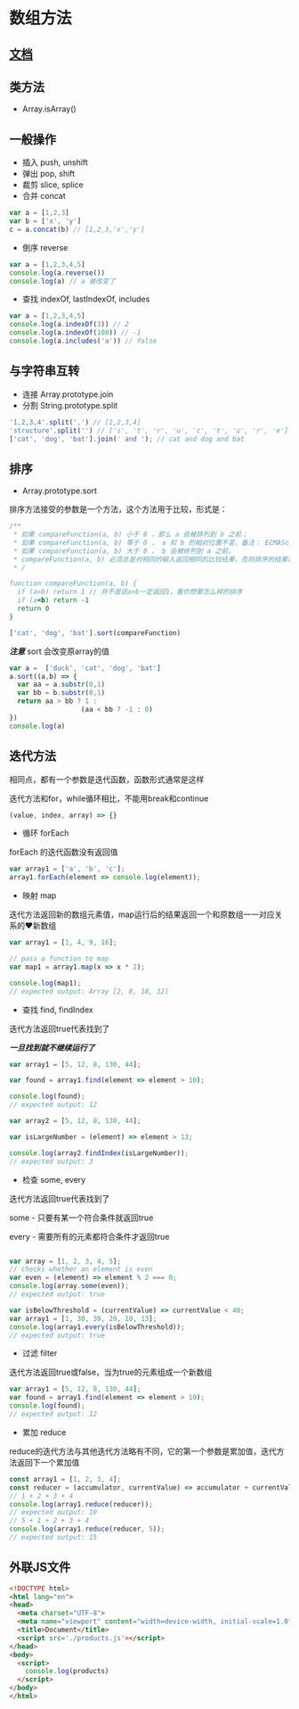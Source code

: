 # 数组方法

## [文档](https://developer.mozilla.org/zh-CN/docs/Web/JavaScript/Reference/Global_Objects/Array)

## 类方法

* Array.isArray()

## 一般操作

* 插入 push, unshift
* 弹出 pop, shift
* 裁剪 slice, splice
* 合并 concat

```js
var a = [1,2,3]
var b = ['x', 'y']
c = a.concat(b) // [1,2,3,'x','y']
```

* 倒序 reverse
```js
var a = [1,2,3,4,5]
console.log(a.reverse())
console.log(a) // a 被改变了
```

* 查找 indexOf, lastIndexOf, includes
```js
var a = [1,2,3,4,5]
console.log(a.indexOf(3)) // 2
console.log(a.indexOf(100)) // -1
console.log(a.includes('a')) // false
```

## 与字符串互转

* 连接 Array.prototype.join
* 分割 String.prototype.split

```js
'1,2,3,4'.split(',') // [1,2,3,4]
'structure'.split('') // ['s', 't', 'r', 'u', 'c', 't', 'u', 'r', 'e']
['cat', 'dog', 'bat'].join(' and '); // cat and dog and bat
```

## 排序

* Array.prototype.sort

排序方法接受的参数是一个方法，这个方法用于比较，形式是：

```js
/**
 * 如果 compareFunction(a, b) 小于 0 ，那么 a 会被排列到 b 之前；
 * 如果 compareFunction(a, b) 等于 0 ， a 和 b 的相对位置不变。备注： ECMAScript 标准并不保证这一行为，而且也不是所有浏览器都会遵守（例如 Mozilla 在 2003 年之前的版本）；
 * 如果 compareFunction(a, b) 大于 0 ， b 会被排列到 a 之前。
 * compareFunction(a, b) 必须总是对相同的输入返回相同的比较结果，否则排序的结果将是不确定的。
 * /

function compareFunction(a, b) {
  if (a>b) return 1 // 并不是说a>b一定返回1，看你想要怎么样的排序
  if (a<b) return -1
  return 0
}
```

```js
['cat', 'dog', 'bat'].sort(compareFunction)
```

***注意*** sort 会改变原array的值

```js
var a =  ['duck', 'cat', 'dog', 'bat']
a.sort((a,b) => {
  var aa = a.substr(0,1)
  var bb = b.substr(0,1)
  return aa > bb ? 1 :
                  (aa < bb ? -1 : 0)
})
console.log(a)
```

## 迭代方法

相同点，都有一个参数是迭代函数，函数形式通常是这样

迭代方法和for，while循环相比，不能用break和continue

```js
(value, index, array) => {}
```

* 循环 forEach

forEach 的迭代函数没有返回值

```js
var array1 = ['a', 'b', 'c'];
array1.forEach(element => console.log(element));
```

* 映射 map

迭代方法返回新的数组元素值，map运行后的结果返回一个和原数组一一对应关系的❤新数组

```js
var array1 = [1, 4, 9, 16];

// pass a function to map
var map1 = array1.map(x => x * 2);

console.log(map1);
// expected output: Array [2, 8, 18, 32]
```
* 查找 find, findIndex

迭代方法返回true代表找到了

***一旦找到就不继续运行了***

```js
var array1 = [5, 12, 8, 130, 44];

var found = array1.find(element => element > 10);

console.log(found);
// expected output: 12

var array2 = [5, 12, 8, 130, 44];

var isLargeNumber = (element) => element > 13;

console.log(array2.findIndex(isLargeNumber));
// expected output: 3

```

* 检查 some, every

迭代方法返回true代表找到了

some - 只要有某一个符合条件就返回true

every - 需要所有的元素都符合条件才返回true

```js

var array = [1, 2, 3, 4, 5];
// checks whether an element is even
var even = (element) => element % 2 === 0;
console.log(array.some(even));
// expected output: true

var isBelowThreshold = (currentValue) => currentValue < 40;
var array1 = [1, 30, 39, 29, 10, 13];
console.log(array1.every(isBelowThreshold));
// expected output: true
```

* 过滤 filter

迭代方法返回true或false，当为true的元素组成一个新数组

```js
var array1 = [5, 12, 8, 130, 44];
var found = array1.find(element => element > 10);
console.log(found);
// expected output: 12
```

* 累加 reduce

reduce的迭代方法与其他迭代方法略有不同，它的第一个参数是累加值，迭代方法返回下一个累加值

```js
const array1 = [1, 2, 3, 4];
const reducer = (accumulator, currentValue) => accumulator + currentValue;
// 1 + 2 + 3 + 4
console.log(array1.reduce(reducer));
// expected output: 10
// 5 + 1 + 2 + 3 + 4
console.log(array1.reduce(reducer, 5));
// expected output: 15
```

## 外联JS文件

```html
<!DOCTYPE html>
<html lang="en">
<head>
  <meta charset="UTF-8">
  <meta name="viewport" content="width=device-width, initial-scale=1.0">
  <title>Document</title>
  <script src='./products.js'></script>
</head>
<body>
  <script>
    console.log(products)
  </script>
</body>
</html>
```